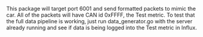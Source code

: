 This package will target port 6001 and send formatted packets to mimic the car. All of the packets will have CAN id 0xFFFF, the Test metric. To test that the full data pipeline is working, just run data_generator.go with the server already running and see if data is being logged into the Test metric in Influx.